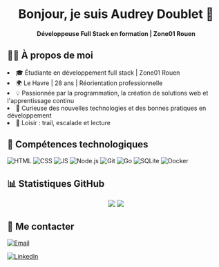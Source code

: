 <h1 align="center">Bonjour, je suis Audrey Doublet 👋</h1>
<h4 align="center"> Développeuse Full Stack en formation | Zone01 Rouen <br>
<!-- 🌐<a href="https://audreydoublet.fr">audreydoublet.fr</h4> -->
<h2 align="left">🧑‍💻 À propos de moi</h2>
<p align="left">
<li>🎓 Étudiante en développement full stack | Zone01 Rouen<br>
<li>🌍 Le Havre | 28 ans | Réorientation professionnelle<br>
<li>💡 Passionnée par la programmation, la création de solutions web et l'apprentissage continu<br>
<li>🚀 Curieuse des nouvelles technologies et des bonnes pratiques en développement <br>
<li>🎯 Loisir : trail, escalade et lecture<br>
<!-- <li>🔗 Portfolio : <a href="https://audreydoublet.fr">https://audreydoublet.fr</a> -->
</p>
<h2>🔧 Compétences technologiques</h2>
<img src="https://img.shields.io/badge/HTML-E34F26?style=for-the-badge&logo=html5&logoColor=white" alt="HTML">
<img src="https://img.shields.io/badge/CSS-1572B6?style=for-the-badge&logo=css3&logoColor=white" alt="CSS">
<img src="https://img.shields.io/badge/JavaScript-F7DF1E?style=for-the-badge&logo=javascript&logoColor=black" alt="JS">
<img src="https://img.shields.io/badge/Node.js-339933?style=for-the-badge&logo=node.js&logoColor=white" alt="Node.js">
<img src="https://img.shields.io/badge/Git-F05032?style=for-the-badge&logo=git&logoColor=white" alt="Git">
<img src="https://img.shields.io/badge/Go-00ADD8?style=for-the-badge&logo=go&logoColor=white" alt="Go">
<img src="https://img.shields.io/badge/SQLite-003B57?style=for-the-badge&logo=sqlite&logoColor=white" alt="SQLite">
<img src="https://img.shields.io/badge/Docker-2496ED?style=for-the-badge&logo=docker&logoColor=white" alt="Docker">

<h2>📊 Statistiques GitHub</h2>
<p align="center">
<img src="https://github-readme-stats.vercel.app/api/top-langs/?username=AudreyDoublet&layout=compact&theme=radical&cache_seconds=0" />
<img src="https://streak-stats.demolab.com?user=AudreyDoublet&theme=radical&cache_seconds=0" />
</p>
<h2>📩 Me contacter</h2>
  

[![Email](https://img.shields.io/badge/📩-audreydoublet.dev@gmail.com-FF6700?style=for-the-badge)](mailto:audreydoublet.dev@gmail.com)
<!-- [![Portfolio](https://img.shields.io/badge/🌐-audreydoublet.fr-004080?style=for-the-badge)](https://audreydoublet.fr) -->
[![LinkedIn](https://img.shields.io/badge/🔗-LinkedIn-00509E?style=for-the-badge)](https://www.linkedin.com/in/audrey-doublet-a3702836a/)
